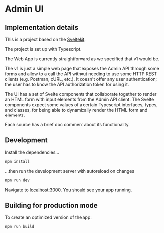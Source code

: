 # Admin UI

## Implementation details

This is a project based on the [Sveltekit](https://kit.svelte.dev).

The project is set up with Typescript.

The Web App is currently straightforward as we specified that v1 would be.

The v1 is just a simple web page that exposes the Admin API through some forms and allow to a call the API without needing to use some HTTP REST clients (e.g. Postman, cURL, etc.).
It doesn't offer any user authentication; the user has to know the API authorization token for using it.

The UI has a set of Svelte components that collaborate together to render an HTML form with input elements from the Admin API client.
The Svelte components expect some values of a certain Typescript interfaces, types, and classes, for being able to dynamically render the HTML form and elements.

Each source has a brief doc comment about its functionality.

## Development

Install the dependencies...

```bash
npm install
```

...then run the development server with autoreload on changes

```bash
npm run dev
```

Navigate to [localhost:3000](http://localhost:3000). You should see your app running.

## Building for production mode

To create an optimized version of the app:

```bash
npm run build
```
